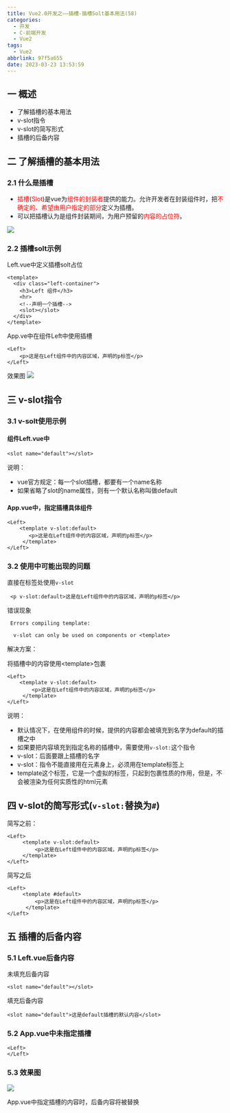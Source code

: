 ```yaml
---
title: Vue2.0开发之——插槽-插槽Solt基本用法(58)
categories:
  - 开发
  - C-前端开发
  - Vue2
tags:
  - Vue2
abbrlink: 97f5a655
date: 2023-03-23 13:53:59
---
```

## 一 概述

* 了解插槽的基本用法
* v-slot指令
* v-slot的简写形式
* 插槽的后备内容

<!--more-->

## 二 了解插槽的基本用法

### 2.1 什么是插槽

* <font color=red>插槽</font>(<font color=red>Slot</font>)是vue为<font color=red>组件的封装者</font>提供的能力。允许开发者在封装组件时，把<font color=red>不确定的、希望由用户指定的部分</font>定义为插槽。
* 可以把插槽认为是组件封装期间，为用户预留的<font color=red>内容的占位符</font>。

![][1]

### 2.2 插槽solt示例

Left.vue中定义插槽solt占位

```
<template>
  <div class="left-container">
    <h3>Left 组件</h3>
    <hr>
    <!--声明一个插槽-->
    <slot></slot>
  </div>
</template>
```

App.ve中在组件Left中使用插槽

```
<Left>
    <p>这是在Left组件中的内容区域，声明的p标签</p>
</Left>
```

效果图
![][2]

## 三 v-slot指令

### 3.1 v-solt使用示例

#### 组件Left.vue中

```
<slot name="default"></slot>
```

说明：

* vue官方规定：每一个slot插槽，都要有一个name名称
* 如果省略了slot的name属性，则有一个默认名称叫做default

#### App.vue中，指定插槽具体组件

```
<Left>
    <template v-slot:default>
       <p>这是在Left组件中的内容区域，声明的p标签</p>
     </template>
</Left>
```

### 3.2 使用中可能出现的问题

直接在标签处使用`v-slot`

```
 <p v-slot:default>这是在Left组件中的内容区域，声明的p标签</p>
```

错误现象

```
 Errors compiling template:

  v-slot can only be used on components or <template>
```

解决方案：

将插槽中的内容使用\<template>包裹

```
<Left>
    <template v-slot:default>
        <p>这是在Left组件中的内容区域，声明的p标签</p>
     </template>
</Left>
```

说明：

* 默认情况下，在使用组件的时候，提供的内容都会被填充到名字为default的插槽之中
* 如果要把内容填充到指定名称的插槽中，需要使用`v-slot:`这个指令
* v-slot：后面要跟上插槽的名字
* v-slot：指令不能直接用在元素身上，必须用在template标签上
* template这个标签，它是一个虚拟的标签，只起到包裹性质的作用，但是，不会被渲染为任何实质性的html元素

## 四 v-slot的简写形式(`v-slot:`替换为`#`)

简写之前：

```
<Left>
     <template v-slot:default>
         <p>这是在Left组件中的内容区域，声明的p标签</p>
     </template>
</Left>
```

简写之后

```
<Left>
     <template #default>
         <p>这是在Left组件中的内容区域，声明的p标签</p>
      </template>
</Left>
```

## 五  插槽的后备内容

### 5.1 Left.vue后备内容

未填充后备内容

```
<slot name="default"></slot>
```

填充后备内容

```
<slot name="default">这是default插槽的默认内容</slot>
```

### 5.2 App.vue中未指定插槽

```
<Left>
</Left>
```

### 5.3 效果图
![][3]

App.vue中指定插槽的内容时，后备内容将被替换



[1]:https://jsd.onmicrosoft.cn/gh/PGzxc/CDN/blog-vue/vue2.0-58-solt-mycom-define.png
[2]:https://jsd.onmicrosoft.cn/gh/PGzxc/CDN/blog-vue/vue2.0-58-solt-mycom-use-p.png
[3]:https://jsd.onmicrosoft.cn/gh/PGzxc/CDN/blog-vue/vue2.0-58-solt-mycom-default-content.png